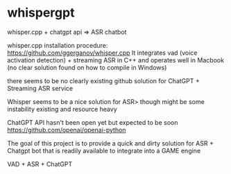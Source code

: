 # whispergpt
whisper.cpp + chatgpt api => ASR chatbot

whisper.cpp installation procedure:
https://github.com/ggerganov/whisper.cpp
It integrates vad (voice activation detection) + streaming ASR in C++ and operates well in Macbook 
(no clear solution found on how to compile in Windows) 

there seems to be no clearly existing github solution for ChatGPT + Streaming ASR service

Whisper seems to be a nice solution for ASR> though might be some instability existing and resource heavy 

ChatGPT API hasn't been open yet but expected to be soon
https://github.com/openai/openai-python

The goal of this project is to provide a quick and dirty solution for ASR + Chatgpt bot that is readily available to integrate into a GAME engine

VAD + ASR + ChatGPT
